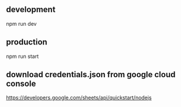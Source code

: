 ## development

npm run dev


## production

npm run start

## download credentials.json from google cloud console

https://developers.google.com/sheets/api/quickstart/nodejs